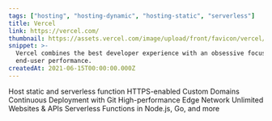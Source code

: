 ```yaml
---
tags: ["hosting", "hosting-dynamic", "hosting-static", "serverless"]
title: Vercel
link: https://vercel.com/
thumbnail: https://assets.vercel.com/image/upload/front/favicon/vercel/180x180.png
snippet: >-
  Vercel combines the best developer experience with an obsessive focus on
  end-user performance.
createdAt: 2021-06-15T00:00:00.000Z
---
```

Host static and serverless function
HTTPS-enabled Custom Domains
Continuous Deployment with Git
High-performance Edge Network
Unlimited Websites & APIs
Serverless Functions in Node.js, Go, and more